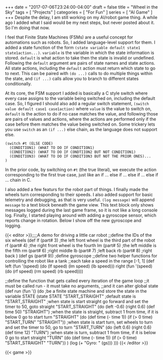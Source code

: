 +++
date = "2017-07-06T23:24:00-04:00"
draft = false
title = "Wheel in the Sky"
tags = [ "Projects" ]
categories = [ "For Fun" ]
series = [ "AI Game" ]
+++
Despite the delay, I am still working on my AI/robot game thing.
A while ago I added what I said would be my next steps, but never
posted about it. So I'm doing that now.

<!--more-->
I feel that Finite State Machines (FSMs) are a useful concept
for automations such as robots. So, I added language-level support for them.
I added a state function of the form `(state variable default state1 state1action...)`. `variable` is the variable in which the state information is stored.
`default` is what action to take then the state is invalid or undefined.
Following the `default` argument are pairs of state names and state actions.
All state actions, including the `default` action must return which
state to go to next. This can be paired with `(do ...)` calls to do multiple
things within the state, and `(if ...)` calls allow you to branch to
different states conditionally.

At its core, the FSM support I added is basically a C style switch
where every case assigns to the variable being switched on, including
the default case. So, I figured I should also add a regular switch statement,
`(switch value default case1 case1action)` where `value` is the value to
switch on, `default` is the action to do if no case matches the value,
and following those are pairs of values and actions, where the actions
are performed only if the case before them matches the value being switched on.
Some trickery lets you use `switch` as an `(if ...)` else chain, as the
language does not support else.
```
(switch #t (ELSE CODE)
  (CONDITION1) (WHAT TO DO IF CONDITION1)
  (CONDITION2) (WHAT TO DO IF CONDTIION2 BUT NOT CONDITION1)
  (CONDITION3) (WHAT TO DO IF CONDITION3 BUT NOT THE PRIOR ONES)...
)
```

In the prior code, by switching on `#t` (the true literal), we
execute the action corresponding to the first true case, just like
an if ... else if ... else if ... else if ... chain in C.


I also added a few featurs for the robot part of things. I finally
made the wheels turn corresponding to their speeds. I also added support
for basic telemetry and debugging, as that is very useful.
`(log message)` will append `message` to a text block beneath the game
view. This text block only shows messages logged during the last game
frame, so it is not like a long console log.
Finally, I started playing around with adding a gyroscope sensor, which
reports change in rotation. Below I show off the new gyroscope and logging.

{{< editor >}};;;;A demo for driving a little car robot
;;define the IDs of the six wheels
(def lf (part# 3) ;the left front wheel is the third part of the robot
     rf (part# 4) ;the right front wheel is the fourth
     lm (part# 5) ;the left middle is the fifth
     rm (part# 6) ;right middle
     lb (part# 7) ;left back
     rb (part# 8) ;right back
)
(def gs (part# 9)) ;define gyroscope
;;define two helper functions for controlling the robot like a tank
;;each take a speed in the range [-1, 1]
(def left  (fun '(speed) (do (lf speed) (lm speed) (lb speed)))
     right (fun '(speed) (do (rf speed) (rm speed) (rb speed))))

;;define the function that gets called every iteration of the game loop
;;it must be called run - it must take no arguments,
;;and it can alter global state
(def run (fun '() (do
  ;be a finite state machine and store the state in the variable STATE
  (state STATE "START_STRAIGHT" ;default state is "START_STRAIGHT"
   ;when state is start straight go forward and set the timer to 50, goto straight
   "START_STRAIGHT"  (do (left -0.6) (right 0.6) (def time 50) "STRAIGHT")
   ;when the state is straight, subtract 1 from time, if it is below 0 go to start turn
   "STRAIGHT"        (do (def time (- time 1)) (if (> 0 time) "START_TURN" "STRAIGHT"))
   ;when state is start turn, set wheels to turn and set the timer to 50, go to turn
   "START_TURN"      (do (left 0.6) (right 0.6) (def time 12) "TURN")
   ;when state is turn, subtract 1 from time, if it is below 0 go to start straight
   "TURN"            (do (def time (- time 1)) (if (> 0 time) "START_STRAIGHT" "TURN"))
  )
  (log (+ "Gyro: " (gs)))
)))
{{< /editor >}}

{{< game >}}
